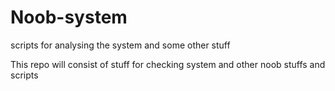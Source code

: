 # Noob-system
scripts for analysing  the system and some other stuff

This repo will consist of stuff for checking system and other noob stuffs and scripts 

